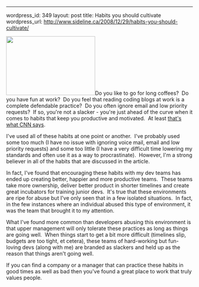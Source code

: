 --- 
wordpress_id: 349
layout: post
title: Habits you should cultivate
wordpress_url: http://www.sideline.ca/2008/12/29/habits-you-should-cultivate/

<img class="left" title="Relaxing at work" src="http://farm4.static.flickr.com/3122/2578512639_5820af115b_m.jpg" alt="" width="240" height="159" />Do you like to go for long coffees?  Do you have fun at work?  Do you feel that reading coding blogs at work is a complete defendable practice?  Do you often ignore email and low priority requests?  If so, you're not a slacker - you're just ahead of the curve when it comes to habits that keep you productive and motivated.  At least <a href="http://www.cnn.com/2008/LIVING/worklife/12/22/cb.7.surprising.work.habits/index.html">that's what CNN says</a>.

I've used all of these habits at one point or another.  I've probably used some too much (I have no issue with ignoring voice mail, email and low priority requests) and some too little (I have a very difficult time lowering my standards and often use it as a way to procrastinate).  However, I'm a strong believer in all of the habits that are discussed in the article.

In fact, I've found that encouraging these habits with my dev teams has ended up creating better, happier and more productive teams.  These teams take more ownership, deliver better product in shorter timelines and create great incubators for training junior devs.  It's true that these environments are ripe for abuse but I've only seen that in a few isolated situations.  In fact, in the few instances where an individual abused this type of environment, it was the team that brought it to my attention.

What I've found more common than developers abusing this environment is that upper management will only tolerate these practices as long as things are going well.  When things start to get a bit more difficult (timelines slip, budgets are too tight, et cetera), these teams of hard-working but fun-loving devs (along with me) are branded as slackers and held up as the reason that things aren't going well.

If you can find a company or a manager that can practice these habits in good times as well as bad then you've found a great place to work that truly values people.
